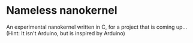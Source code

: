 # Nameless nanokernel
An experimental nanokernel written in C, for a project that is coming up... (Hint: It isn't Arduino, but is inspired by Arduino)
